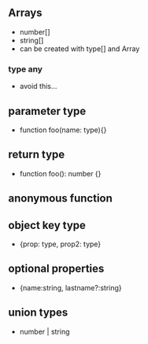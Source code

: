## Arrays

- number[]
- string[]
- can be created with type[] and Array<type>

### type any

- avoid this...

## parameter type

- function foo(name: type){}

## return type

- function foo(): number {}

## anonymous function

## object key type

- {prop: type, prop2: type}

## optional properties

- {name:string, lastname?:string}

## union types

- number | string